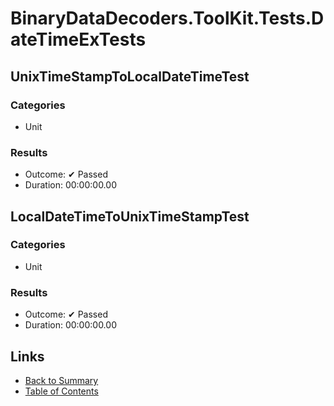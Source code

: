 # BinaryDataDecoders.ToolKit.Tests.DateTimeExTests

## UnixTimeStampToLocalDateTimeTest

### Categories

* Unit

### Results

* Outcome: ✔ Passed
* Duration: 00:00:00.00

## LocalDateTimeToUnixTimeStampTest

### Categories

* Unit

### Results

* Outcome: ✔ Passed
* Duration: 00:00:00.00

## Links

* [Back to Summary](../Summary.md)
* [Table of Contents](../../TOC.md)

